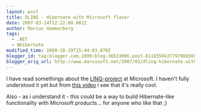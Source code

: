 ```yaml
---
layout: post
title: DLINQ - Hibernate with Microsoft flavor
date: 2007-03-14T12:22:00.002Z
author: Marcus Hammarberg
tags:
  - .NET
  - NHibernate
modified_time: 2009-10-19T15:44:03.870Z
blogger_id: tag:blogger.com,1999:blog-36533086.post-8118350437797908369
blogger_orig_url: http://www.marcusoft.net/2007/03/dlinq-hibernate-with-microsoft-flavor.html
---
```


I have read somethings about the
[LINQ-project](http://msdn2.microsoft.com/en-us/netframework/aa904594.aspx)
at Microsoft. I haven't fully understood it yet but from [this
video](http://download.microsoft.com/download/4/7/0/4703eba2-78c4-4b09-8912-69f6c38d3a56/dlinq.wmv)
i see that it's really cool.

Also - as i understand it - this could be a way to build Hibernate-like
functionality with Microsoft products... for anyone who like that ;)
